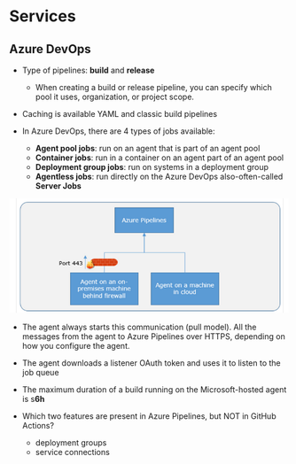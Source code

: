 # Services

## Azure DevOps

* Type of pipelines: **build** and **release**
    - When creating a build or release pipeline, you can specify which pool it uses, organization, or project scope.

* Caching is available YAML and classic build pipelines


* In Azure DevOps, there are 4 types of jobs available:
    - **Agent pool jobs**: run on an agent that is part of an agent pool
    - **Container jobs**: run in a container on an agent part of an agent pool
    - **Deployment group jobs**:  run on systems in a deployment group
    - **Agentless jobs**: run directly on the Azure DevOps also-often-called **Server Jobs**

![agents](https://github.com/dejanu/az104/blob/main/src/agents.png)

* The agent always starts this communication (pull model). All the messages from the agent to Azure Pipelines over HTTPS, depending on how you configure the agent.
* The agent downloads a listener OAuth token and uses it to listen to the job queue
* The maximum duration of a build running on the Microsoft-hosted agent is s**6h**


* Which two features are present in Azure Pipelines, but NOT in GitHub Actions?
    - deployment groups
    - service connections

